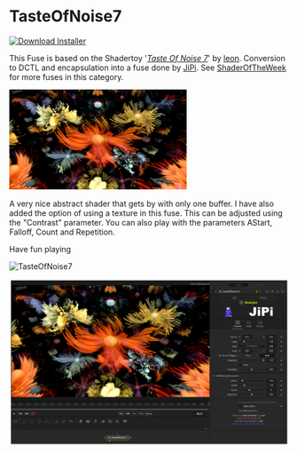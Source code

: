 # TasteOfNoise7
<a href="TasteOfNoise7-Installer.lua" download><img alt="Download Installer" src="https://img.shields.io/static/v1?label=Download&message=TasteOfNoise7-Installer.lua&color=blue" /></a>

This Fuse is based on the Shadertoy '_[Taste Of Noise 7](https://www.shadertoy.com/view/NddSWs)_' by [leon](https://www.shadertoy.com/user/leon). Conversion to DCTL and encapsulation into a fuse done by [JiPi](../../Site/Profiles/JiPi.md). See [ShaderOfTheWeek](README.md) for more fuses in this category.

[![TasteOfNoise7 Thumbnail](TasteOfNoise7.png)](https://www.shadertoy.com/view/NddSWs "View on Shadertoy.com")



<!-- +++ DO NOT REMOVE THIS COMMENT +++ DO NOT ADD OR EDIT ANY TEXT BEFORE THIS LINE +++ IT WOULD BE A REALLY BAD IDEA +++ -->

A very nice abstract shader that gets by with only one buffer. I have also added the option of using a texture in this fuse. This can be adjusted using the "Contrast" parameter. You can also play with the parameters AStart, Falloff, Count and Repetition.

Have fun playing

![TasteOfNoise7](https://user-images.githubusercontent.com/78935215/138074392-90ea744c-82e5-4215-ae4c-f55c1a184a47.gif)


[![TasteOfNoise7](TasteOfNoise7_screenshot.png)](TasteOfNoise7.fuse)

<!-- +++ DO NOT REMOVE THIS COMMENT +++ DO NOT EDIT ANY TEXT THAT COMES AFTER THIS LINE +++ TRUST ME: JUST DON'T DO IT +++ -->

